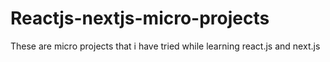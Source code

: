 # Reactjs-nextjs-micro-projects
These are micro projects that i have tried while learning react.js and next.js
